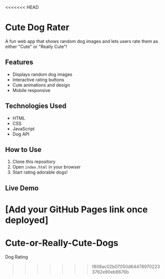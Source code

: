 <<<<<<< HEAD
# Cute Dog Rater

A fun web app that shows random dog images and lets users rate them as either "Cute" or "Really Cute"!

## Features

- Displays random dog images
- Interactive rating buttons
- Cute animations and design
- Mobile responsive

## Technologies Used

- HTML
- CSS
- JavaScript
- Dog API

## How to Use

1. Clone this repository
2. Open `index.html` in your browser
3. Start rating adorable dogs!

## Live Demo

[Add your GitHub Pages link once deployed] 
=======
# Cute-or-Really-Cute-Dogs
Dog Rating
>>>>>>> f808ac02b07050d644789702233762e90eb8676b
